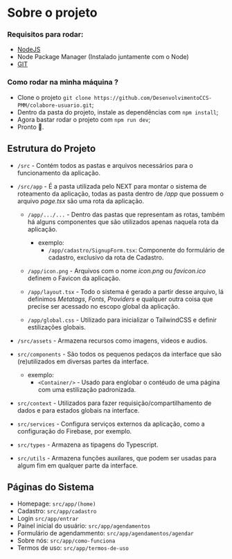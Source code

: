 # Sobre o projeto

### Requisitos para rodar:

- [NodeJS](https://nodejs.org/en)
- Node Package Manager (Instalado juntamente com o Node)
- [GIT](https://git-scm.com/downloads)

### Como rodar na minha máquina ?

- Clone o projeto `git clone https://github.com/DesenvolvimentoCCS-PMM/colabore-usuario.git`;
- Dentro da pasta do projeto, instale as dependências com `npm install`;
- Agora bastar rodar o projeto com `npm run dev`;
- Pronto 🎉.

## Estrutura do Projeto

- `/src` - Contém todos as pastas e arquivos necessários para o funcionamento da aplicação.

- `/src/app` - É a pasta utilizada pelo NEXT para montar o sistema de roteamento da aplicação, todas as pasta dentro de _/app_ que possuem o arquivo _page.tsx_ são uma rota da aplicação.

  - `/app/.../...` - Dentro das pastas que representam as rotas, também há alguns componentes que são utilizados apenas naquela rota da aplicação.

    - exemplo:
      - `/app/cadastro/SignupForm.tsx`: Componente do formulário de cadastro, exclusivo da rota de Cadastro.

  - `/app/icon.png` - Arquivos com o nome _icon.png_ ou _favicon.ico_ definem o Favicon da aplicação.
  - `/app/layout.tsx` - Todo o sistema é gerado a partir desse arquivo, lá definimos _Metatags_, _Fonts_, _Providers_ e qualquer outra coisa que precise ser acessado no escopo global da aplicação.
  - `/app/global.css` - Utilizado para inicializar o TailwindCSS e definir estilizações globais.

- `/src/assets` - Armazena recursos como imagens, videos e audios.
- `src/components` - São todos os pequenos pedaços da interface que são (re)utilizados em diversas partes da interface.
  - exemplo:
    - `<Container/>` - Usado para englobar o contéudo de uma página com uma estilização padronizada.
- `src/context` - Utilizados para fazer requisição/compartilhamento de dados e para estados globais na interface.
- `src/services` - Configura serviços externos da aplicação, como a configuração do Firebase, por exemplo.
- `src/types` - Armazena as tipagens do Typescript.
- `src/utils` - Armazena funções auxilares, que podem ser usadas para algum fim em qualquer parte da interface.

## Páginas do Sistema

- Homepage: `src/app/(home)`
- Cadastro: `src/app/cadastro`
- Login `src/app/entrar`
- Painel inicial do usuário: `src/app/agendamentos`
- Formulário de agendammento: `src/app/agendamentos/agendar`
- Sobre nós: `src/app/como-funciona`
- Termos de uso: `src/app/termos-de-uso`
